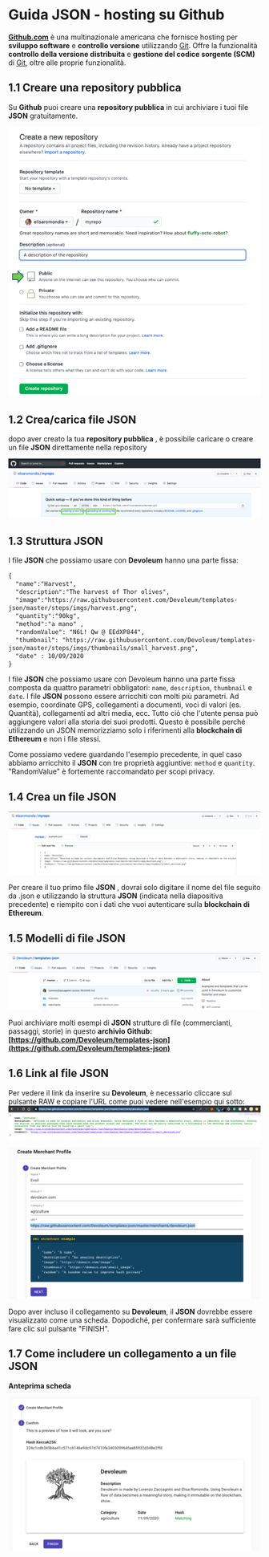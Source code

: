 # Guida JSON - hosting su Github

**[Github.com](Github.com)** è una multinazionale americana che fornisce hosting per **sviluppo software** e **controllo versione** utilizzando [Git](https://git-scm.com/). Offre la funzionalità **controllo della versione distribuita** e **gestione del codice sorgente (SCM)** di [Git](https://git-scm.com/), oltre alle proprie funzionalità.

## 1.1 Creare una repository pubblica

Su **Github** puoi creare una **repository pubblica** in cui archiviare i tuoi file **JSON** gratuitamente. 

![newrepo](https://github.com/Devoleum/docs/blob/master/img/EN/newrepogithub_en.png?raw=true)

## 1.2 Crea/carica file JSON

dopo aver creato la tua **repository pubblica** , è possibile caricare o creare un file **JSON** direttamente nella repository

![createoruploadJSON](https://github.com/Devoleum/docs/blob/master/img/EN/createoruploadJSON_en.png?raw=true )

## 1.3 Struttura JSON

I file **JSON** che possiamo usare con **Devoleum** hanno una parte fissa:

```
{
  "name":"Harvest",
  "description":"The harvest of Thor olives",
  "image":"https://raw.githubusercontent.com/Devoleum/templates-json/master/steps/imgs/harvest.png",
  "quantity":"90kg",
  "method":"a mano" ,
  "randomValue": "N6L! Qw @ EEdXP844",
  "thumbnail": "https://raw.githubusercontent.com/Devoleum/templates-json/master/steps/imgs/thumbnails/small_harvest.png",
  "date" : 10/09/2020
}
```

I file **JSON** che possiamo usare con Devoleum hanno una parte fissa composta da quattro parametri obbligatori: `name`, `description`, `thumbnail` e `date`. I file **JSON** possono essere arricchiti con molti più parametri. Ad esempio, coordinate GPS, collegamenti a documenti, voci di valori (es. Quantità), collegamenti ad altri media, ecc. Tutto ciò che l'utente pensa può aggiungere valori alla storia dei suoi prodotti. Questo è possibile perché utilizzando un JSON memorizziamo solo i riferimenti alla **blockchain di Ethereum** e non i file stessi.  

Come possiamo vedere guardando l'esempio precedente, in quel caso abbiamo arricchito il **JSON** con tre proprietà aggiuntive: `method` e `quantity`. "RandomValue" è fortemente raccomandato per scopi privacy.

## 1.4 Crea un file JSON 

![JSONname](https://github.com/Devoleum/docs/blob/master/img/EN/JSONnamegithub_en.png?raw=true)

Per creare il tuo primo file **JSON** , dovrai solo digitare il nome del file seguito da .json e utilizzando la struttura **JSON** (indicata nella diapositiva precedente) e riempito con i dati che vuoi autenticare sulla **blockchain di Ethereum**.


## 1.5 Modelli di file JSON 

![JSONtemplatesrepo](https://github.com/Devoleum/docs/blob/master/img/EN/JSONtemplatesrepo_en.png?raw=true)

Puoi archiviare molti esempi di **JSON** strutture di file (commercianti, passaggi, storie) in questo **archivio Github: [https://github.com/Devoleum/templates-json](https://github.com/Devoleum/templates-json)**

## 1.6 Link al file JSON

Per vedere il link da inserire su **Devoleum**, è necessario cliccare sul pulsante RAW e copiare l'URL come puoi vedere nell'esempio qui sotto:
![JSONlinkgithub](https://github.com/Devoleum/docs/blob/master/img/EN/JSONlinkgithub_en.png?raw=true)
 
![JSONlinkdevoleum](https://github.com/Devoleum/docs/blob/master/img/EN/JSONlinkonDevoleum_en.png?raw=true)

 
Dopo aver incluso il collegamento su **Devoleum**, il **JSON** dovrebbe essere visualizzato come una scheda. Dopodiché, per confermare sarà sufficiente fare clic sul pulsante "FINISH". 

## 1.7 Come includere un collegamento a un file JSON

**Anteprima scheda**

![Cardpreview](https://github.com/Devoleum/docs/blob/master/img/EN/cardpreviewdevoleum_en.png?raw=true)





